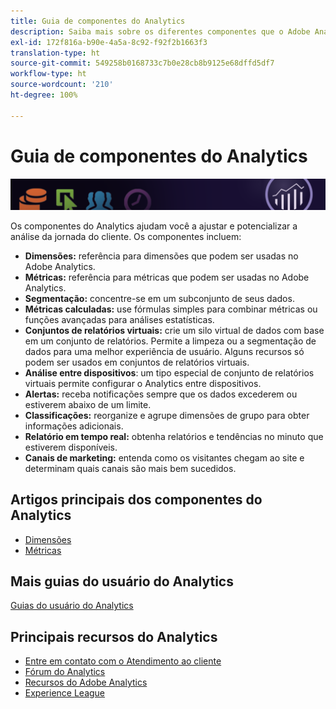 ```yaml
---
title: Guia de componentes do Analytics
description: Saiba mais sobre os diferentes componentes que o Adobe Analytics oferece.
exl-id: 172f816a-b90e-4a5a-8c92-f92f2b1663f3
translation-type: ht
source-git-commit: 549258b0168733c7b0e28cb8b9125e68dffd5df7
workflow-type: ht
source-wordcount: '210'
ht-degree: 100%

---
```


# Guia de componentes do Analytics

![Banner](../../assets/doc_banner_components.png)

Os componentes do Analytics ajudam você a ajustar e potencializar a análise da jornada do cliente. Os componentes incluem:

* **Dimensões:** referência para dimensões que podem ser usadas no Adobe Analytics.
* **Métricas:** referência para métricas que podem ser usadas no Adobe Analytics.
* **Segmentação:** concentre-se em um subconjunto de seus dados.
* **Métricas calculadas:** use fórmulas simples para combinar métricas ou funções avançadas para análises estatísticas.
* **Conjuntos de relatórios virtuais:** crie um silo virtual de dados com base em um conjunto de relatórios. Permite a limpeza ou a segmentação de dados para uma melhor experiência de usuário. Alguns recursos só podem ser usados em conjuntos de relatórios virtuais.
* **Análise entre dispositivos**: um tipo especial de conjunto de relatórios virtuais permite configurar o Analytics entre dispositivos.
* **Alertas:** receba notificações sempre que os dados excederem ou estiverem abaixo de um limite.
* **Classificações:** reorganize e agrupe dimensões de grupo para obter informações adicionais.
* **Relatório em tempo real:** obtenha relatórios e tendências no minuto que estiverem disponíveis.
* **Canais de marketing:** entenda como os visitantes chegam ao site e determinam quais canais são mais bem sucedidos.

## Artigos principais dos componentes do Analytics

* [Dimensões](dimensions/overview.md)
* [Métricas](metrics/overview.md)

## Mais guias do usuário do Analytics

[Guias do usuário do Analytics](/help/landing/home.md)

## Principais recursos do Analytics

* [Entre em contato com o Atendimento ao cliente](https://helpx.adobe.com/br/contact/enterprise-support.ec.html)
* [Fórum do Analytics](https://forums.adobe.com/community/experience-cloud/analytics-cloud/analytics)
* [Recursos do Adobe Analytics](https://forums.adobe.com/message/10660755)
* [Experience League](https://landing.adobe.com/experience-league/)
